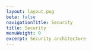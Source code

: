```yaml
---
layout: layout.pug
beta: false
navigationTitle: Security
title: Security
menuWeight: 9
excerpt: Security architecture
---
```

